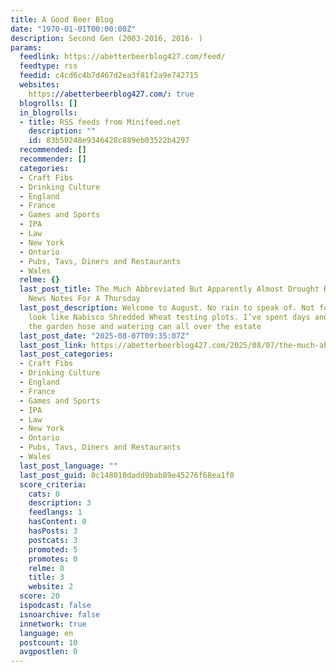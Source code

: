 ```yaml
---
title: A Good Beer Blog
date: "1970-01-01T00:00:00Z"
description: Second Gen (2003-2016, 2016- )
params:
  feedlink: https://abetterbeerblog427.com/feed/
  feedtype: rss
  feedid: c4cd6c4b7d467d2ea3f81f2a9e742715
  websites:
    https://abetterbeerblog427.com/: true
  blogrolls: []
  in_blogrolls:
  - title: RSS feeds from Minifeed.net
    description: ""
    id: 83b59248e9346428c889eb03522b4297
  recommended: []
  recommender: []
  categories:
  - Craft Fibs
  - Drinking Culture
  - England
  - France
  - Games and Sports
  - IPA
  - Law
  - New York
  - Ontario
  - Pubs, Tavs, Diners and Restaurants
  - Wales
  relme: {}
  last_post_title: The Much Abbreviated But Apparently Almost Drought Resistant Beery
    News Notes For A Thursday
  last_post_description: Welcome to August. No rain to speak of. Not for weeks. Lawns
    look like Nabisco Shredded Wheat testing plots. I’ve spent days and days schlepping
    the garden hose and watering can all over the estate
  last_post_date: "2025-08-07T09:35:07Z"
  last_post_link: https://abetterbeerblog427.com/2025/08/07/the-much-abbreviated-but-apparently-almost-drought-resistant-beery-news-notes-for-a-thursday/
  last_post_categories:
  - Craft Fibs
  - Drinking Culture
  - England
  - France
  - Games and Sports
  - IPA
  - Law
  - New York
  - Ontario
  - Pubs, Tavs, Diners and Restaurants
  - Wales
  last_post_language: ""
  last_post_guid: 0c148010dadd9bab89e45276f68ea1f0
  score_criteria:
    cats: 0
    description: 3
    feedlangs: 1
    hasContent: 0
    hasPosts: 3
    postcats: 3
    promoted: 5
    promotes: 0
    relme: 0
    title: 3
    website: 2
  score: 20
  ispodcast: false
  isnoarchive: false
  innetwork: true
  language: en
  postcount: 10
  avgpostlen: 0
---
```

